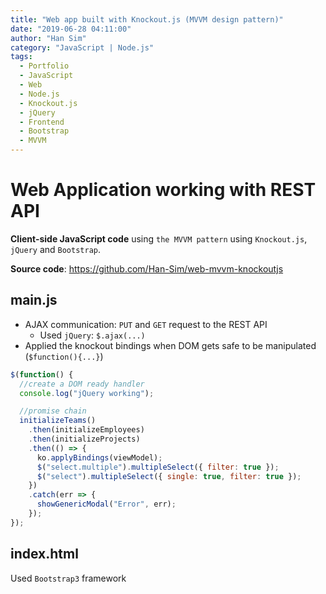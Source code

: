 ```yaml
---
title: "Web app built with Knockout.js (MVVM design pattern)"
date: "2019-06-28 04:11:00"
author: "Han Sim"
category: "JavaScript | Node.js"
tags:
  - Portfolio
  - JavaScript
  - Web
  - Node.js
  - Knockout.js
  - jQuery
  - Frontend
  - Bootstrap
  - MVVM
---
```


# Web Application working with REST API

**Client-side JavaScript code** using `the MVVM pattern` using `Knockout.js`, `jQuery` and `Bootstrap`.

**Source code**: https://github.com/Han-Sim/web-mvvm-knockoutjs

## main.js

- AJAX communication: `PUT` and `GET` request to the REST API
  - Used `jQuery`: `$.ajax(...)`
- Applied the knockout bindings when DOM gets safe to be manipulated (`$function(){...}`)

```JavaScript
$(function() {
  //create a DOM ready handler
  console.log("jQuery working");

  //promise chain
  initializeTeams()
    .then(initializeEmployees)
    .then(initializeProjects)
    .then(() => {
      ko.applyBindings(viewModel);
      $("select.multiple").multipleSelect({ filter: true });
      $("select").multipleSelect({ single: true, filter: true });
    })
    .catch(err => {
      showGenericModal("Error", err);
    });
});
```

## index.html

Used `Bootstrap3` framework
